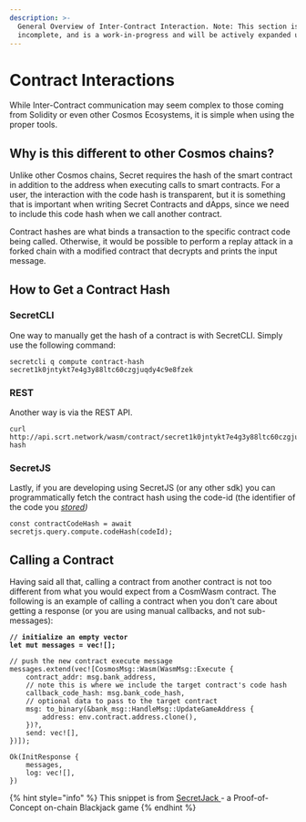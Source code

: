 ```yaml
---
description: >-
  General Overview of Inter-Contract Interaction. Note: This section is
  incomplete, and is a work-in-progress and will be actively expanded upon
---
```


# Contract Interactions

While Inter-Contract communication may seem complex to those coming from Solidity or even other Cosmos Ecosystems, it is simple when using the proper tools.

## Why is this different to other Cosmos chains?

Unlike other Cosmos chains, Secret requires the hash of the smart contract in addition to the address when executing calls to smart contracts. For a user, the interaction with the code hash is transparent, but it is something that is important when writing Secret Contracts and dApps, since we need to include this code hash when we call another contract.

Contract hashes are what binds a transaction to the specific contract code being called. Otherwise, it would be possible to perform a replay attack in a forked chain with a modified contract that decrypts and prints the input message.&#x20;

## How to Get a Contract Hash

### SecretCLI

One way to manually get the hash of a contract is with SecretCLI. Simply use the following command:

```
secretcli q compute contract-hash secret1k0jntykt7e4g3y88ltc60czgjuqdy4c9e8fzek
```

### REST

Another way is via the REST API.&#x20;

```
curl http://api.scrt.network/wasm/contract/secret1k0jntykt7e4g3y88ltc60czgjuqdy4c9e8fzek/code-hash
```

### SecretJS

Lastly, if you are developing using SecretJS (or any other sdk) you can programmatically fetch the contract hash using the code-id (the identifier of the code you [_stored_](../getting-started/compile-and-deploy.md#storing-the-contract)_)_

```
const contractCodeHash = await secretjs.query.compute.codeHash(codeId);
```

## Calling a Contract

Having said all that, calling a contract from another contract is not too different from what you would expect from a CosmWasm contract. The following is an example of calling a contract when you don't care about getting a response (or you are using manual callbacks, and not sub-messages):

<pre class="language-rust"><code class="lang-rust"><strong>// initialize an empty vector
</strong><strong>let mut messages = vec![];
</strong>
// push the new contract execute message
messages.extend(vec![CosmosMsg::Wasm(WasmMsg::Execute {
    contract_addr: msg.bank_address,
    // note this is where we include the target contract's code hash
    callback_code_hash: msg.bank_code_hash,
    // optional data to pass to the target contract
    msg: to_binary(&#x26;bank_msg::HandleMsg::UpdateGameAddress {
        address: env.contract.address.clone(),
    })?,
    send: vec![],
})]);
 
Ok(InitResponse {
    messages,
    log: vec![],
})</code></pre>

{% hint style="info" %}
This snippet is from [SecretJack ](https://github.com/scrtlabs/SecretJack/blob/5ed8efb89cbb4ec35cd6254deff5f05f71b5e9d0/contract/game/src/contract.rs#L55)- a Proof-of-Concept on-chain Blackjack game
{% endhint %}
